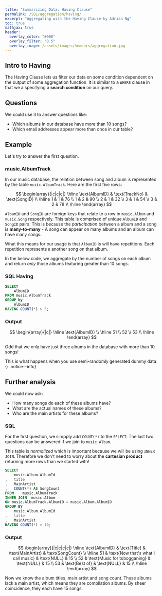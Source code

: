 ```yaml
---
title: "Summarizing Data: Having Clause"
permalink: /SQL/aggregation/having/
excerpt: "Aggregating with the Having Clause by Adrian Ng"
toc: true
mathjax: true
header:
  overlay_color: "#000"
  overlay_filter: "0.5"
  overlay_image: /assets/images/headers/aggregation.jpg
---
```


## Intro to Having

The Having Clause lets us filter our data on some condition dependent on the output of some aggregation function.
It is similar to a `WHERE` clause in that we a specifying a __search condition__ on our query.

## Questions

We could use it to answer questions like:

* Which albums in our database have more than 10 songs?
* Which email addresses appear more than once in our table?

## Example

Let's try to answer the first question.

### music.AlbumTrack

In our music database, the relation between song and album is represented by the table `music.AlbumTrack`.
Here are the first five rows:

$$
\begin{array}{|c|c|c|}
\hline
\text{AlbumID} & \text{TrackNo} & \text{SongID} \\ 
\hline
1 & 1 & 76 \\
1 & 2 & 90 \\
2 & 1 & 32 \\
3 & 1 & 54 \\
3 & 2 & 78 \\
\hline
\end{array}
$$

`AlbumID` and `SongID` are foreign keys that relate to a row in `music.Album` and `music.Song` respectively.
This table is comprised of unique `AlbumID` and `SongID` pairs.
This is because the _participation_ between a album and a song is __many-to-many__ - 
A song can appear on many albums and an album can have many songs.

What this means for our usage is that `AlbumID` is will have repetitions. 
Each repetition represents a another song on that album.

In the below code, we aggregate by the number of songs on each album and return _only_ those albums featuring greater than 10 songs.

### SQL Having


```sql
SELECT
	AlbumID
FROM music.AlbumTrack
GROUP by
	AlbumID	
HAVING COUNT(*) > 5;
```

### Output

$$
\begin{array}{|c|}
\hline
\text{AlbumID} \\ 
\hline
51 \\
52 \\
53 \\
\hline
\end{array}
$$

Odd that we only have just three albums in the database with more than 10 songs!

This is what happens when you use semi-randomly generated dummy data.
{: .notice--info}

## Further analysis

We could now ask:

* How many songs do each of these albums have?
* What are the actual names of these albums?
* Who are the main artists for these albums?

### SQL

For the first question, we simpply add `COUNT(*)` to the `SELECT`.
The last two questions can be answered if we join to `music.Album`.

This table is _normalized_ which is important because we will be using `INNER JOIN`.
Therefore we don't need to worry about the __cartesian product__ returning more rows than we started with!

```sql
SELECT
	music.Album.AlbumId
,	title
,	MainArtist
,	COUNT(*) AS SongCount
FROM	music.AlbumTrack
INNER JOIN	music.Album
ON music.AlbumTrack.AlbumID = music.Album.AlbumID
GROUP BY 
	music.Album.AlbumId
,	title
,	MainArtist
HAVING COUNT(*) > 10;
```



### Output


$$
\begin{array}{|c|c|c|c|}
\hline
\text{AlbumID} & \text{Title} & \text{MainArtist} & \text{SongCount} \\ 
\hline	
		51 
	& 	\text{Now that's what I call music}
	& 	\text{NULL} 
	& 	15 
	\\	
		52
	&	\text{Music for tobogganing} 
	& 	\text{NULL} 
	& 	15 
	\\	
		53
	&	\text{Best of}
 	& 	\text{NULL} 
 	&	15 
 	\\
\hline
\end{array}
$$

Now we know the album titles, main artist and song count.
These albums lack a main artist, which means they are compilation albums.
By sheer coincidence, they each have 15 songs.

